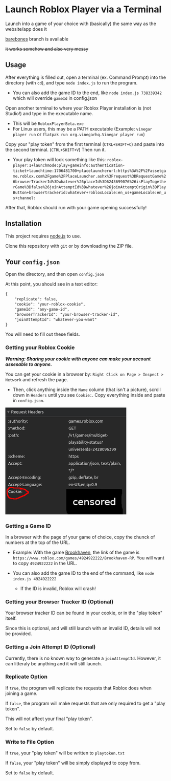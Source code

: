 # Launch Roblox Player via a Terminal

Launch into a game of your choice with (basically) the same way as the website/app does it

[barebones](https://github.com/Ev11nroo/robloxlaunch-via-terminal/tree/barebone) branch is available

~~it works somehow and also very messy~~

## Usage

After everything is filled out, open a terminal (ex. Command Prompt) into the directory (with `cd`), and type `node index.js` to run the program.

- You can also add the game ID to the end, like `node index.js 738339342` which will override `gameId` in config.json

Open another terminal to where your Roblox Player installation is (not Studio!) and type in the executable name.

- This will be `RobloxPlayerBeta.exe`
- For Linux users, this may be a PATH executable (Example: `vinegar player run` or `flatpak run org.vinegarhq.Vinegar player run`)

Copy your "play token" from the first terminal (`CTRL+SHIFT+C`) and paste into the second terminal. (`CTRL+SHIFT+V`) Then run it.

- Your play token will look something like this: `roblox-player:1+launchmode:play+gameinfo:authentication-ticket+launchtime:1706481700+placelauncherurl:https%3A%2F%2Fassetgame.roblox.com%2Fgame%2FPlaceLauncher.ashx%3Frequest%3DRequestGame%26browserTrackerId%3Dwhatever%26placeId%3D6243699076%26isPlayTogetherGame%3Dfalse%26joinAttemptId%3Dwhatever%26joinAttemptOrigin%3DPlayButton+browsertrackerid:whatever+robloxLocale:en_us+gameLocale:en_us+channel:`

After that, Roblox should run with your game opening successfully!

## Installation

This project requires [node.js](https://nodejs.org/en/download) to use.

Clone this repository with `git` or by downloading the ZIP file.

## Your `config.json`

Open the directory, and then open `config.json`

At this point, you should see in a text editor:

```
{
    "replicate": false,
    "cookie": "your-roblox-cookie",
    "gameId": "any-game-id",
    "browserTrackerId": "your-browser-tracker-id",
    "joinAttemptId": "whatever-you-want"
}
```

You will need to fill out these fields.

### Getting your Roblox Cookie

***Warning: Sharing your cookie with anyone can make your account assesable to anyone.***

You can get your cookie in a browser by: `Right Click on Page > Inspect > Network` and refresh the page.

+ Then, click anything inside the `Name` column (that isn't a picture), scroll down in `Headers` until you see `Cookie:`. Copy everything inside and paste in `config.json`.

![Screenshot of a request's headers, showing where your Roblox cookie is found](/cookie-example.png)

### Getting a Game ID

In a browser with the page of your game of choice, copy the chunck of numbers at the top of the URL.

- Example: With the game [Brookhaven](https://www.roblox.com/games/4924922222/Brookhaven-RP), the link of the game is `https://www.roblox.com/games/4924922222/Brookhaven-RP`. You will want to copy `4924922222` in the URL.

- You can also add the game ID to the end of the command, like `node index.js 4924922222`

    - If the ID is invalid, Roblox will crash!

### Getting your Browser Tracker ID (Optional)

Your browser tracker ID can be found in your cookie, or in the "play token" itself.

Since this is optional, and will still launch with an invalid ID, details will not be provided.

### Getting a Join Attempt ID (Optional)

Currently, there is no known way to generate a `joinAttemptId`. However, it can litteraly be anything and it will still launch.

### Replicate Option

If `true`, the program will replicate the requests that Roblox does when joining a game.

If `false`, the program will make requests that are only required to get a "play token".

This will not affect your final "play token".

Set to `false` by default.

### Write to File Option

If `true`, your "play token" will be written to `playtoken.txt`

If `false`, your "play token" will be simply displayed to copy from.

Set to `false` by default.

